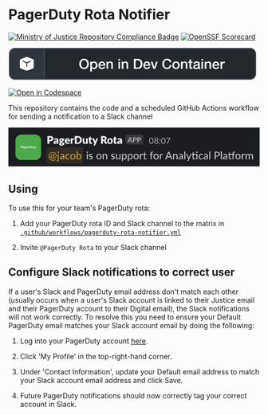 # PagerDuty Rota Notifier

[![Ministry of Justice Repository Compliance Badge](https://github-community.service.justice.gov.uk/repository-standards/api/pagerduty-rota-notifier/badge)](https://github-community.service.justice.gov.uk/repository-standards/pagerduty-rota-notifier) [![OpenSSF Scorecard](https://api.scorecard.dev/projects/github.com/ministryofjustice/pagerduty-rota-notifier/badge)](https://scorecard.dev/viewer/?uri=github.com/ministryofjustice/pagerduty-rota-notifier)

[![Open in Dev Container](https://raw.githubusercontent.com/ministryofjustice/.devcontainer/refs/heads/main/contrib/badge.svg)](https://vscode.dev/redirect?url=vscode://ms-vscode-remote.remote-containers/cloneInVolume?url=https://github.com/ministryofjustice/pagerduty-rota-notifier)

[![Open in Codespace](https://github.com/codespaces/badge.svg)](https://codespaces.new/ministryofjustice/pagerduty-rota-notifier)

This repository contains the code and a scheduled GitHub Actions workflow for sending a notification to a Slack channel

![Example message from Slack](/contrib/example-slack-message.png)

## Using

To use this for your team's PagerDuty rota:

1. Add your PagerDuty rota ID and Slack channel to the matrix in [`.github/workflows/pagerduty-rota-notifier.yml`](.github/workflows/pagerduty-rota-notifier.yml)

1. Invite `@PagerDuty Rota` to your Slack channel

## Configure Slack notifications to correct user

If a user's Slack and PagerDuty email address don't match each other (usually occurs when a user's Slack account is linked to their Justice email and their PagerDuty account to their Digital email), the Slack notifications will not work correctly. To resolve this you need to ensure your Default PagerDuty email matches your Slack account email by doing the following:

1. Log into your PagerDuty account [here](https://moj-digital-tools.pagerduty.com/incidents).

2. Click 'My Profile' in the top-right-hand corner.

3. Under 'Contact Information', update your Default email address to match your Slack account email address and click Save.

4. Future PagerDuty notifications should now correctly tag your correct account in Slack.
